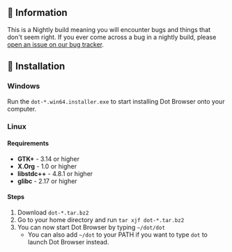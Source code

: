 ## 💁 Information

This is a Nightly build meaning you will encounter bugs and things that don't seem right. If you ever come across a bug in a nightly build, please [open an issue on our bug tracker](https://github.com/dothq/browser/issues/new).

## 🌟 Installation

### Windows

Run the `dot-*.win64.installer.exe` to start installing Dot Browser onto your computer.

### Linux

#### Requirements

* **GTK+** - 3.14 or higher
* **X.Org** - 1.0 or higher
* **libstdc++** - 4.8.1 or higher
* **glibc** - 2.17 or higher

#### Steps
1. Download `dot-*.tar.bz2`
2. Go to your home directory and run `tar xjf dot-*.tar.bz2`
3. You can now start Dot Browser by typing `~/dot/dot`
    * You can also add `~/dot` to your PATH if you want to type `dot` to launch Dot Browser instead.
